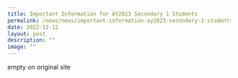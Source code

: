 ```yaml
---
title: Important Information for AY2023 Secondary 1 Students
permalink: /news/news/important-information-ay2023-secondary-1-students/
date: 2022-12-12
layout: post
description: ""
image: ""
---
```

empty on original site